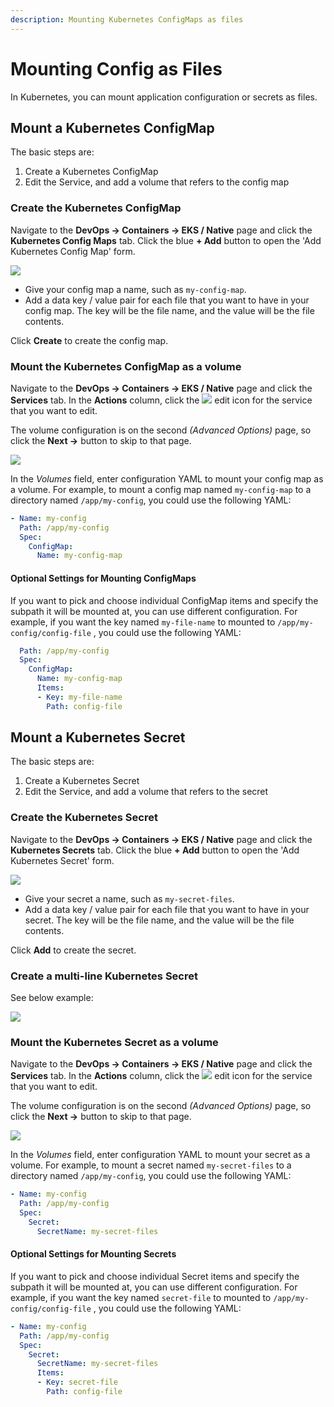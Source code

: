 ```yaml
---
description: Mounting Kubernetes ConfigMaps as files
---
```


# Mounting Config as Files

In Kubernetes, you can mount application configuration or secrets as files.

## Mount a Kubernetes ConfigMap

The basic steps are:

1. Create a Kubernetes ConfigMap
2. Edit the Service, and add a volume that refers to the config map

### Create the Kubernetes ConfigMap&#x20;

Navigate to the **DevOps -> Containers -> EKS / Native** page and click the **Kubernetes Config Maps** tab.  Click the blue **+ Add** button to open the 'Add Kubernetes Config Map' form.

![](<../../../../.gitbook/assets/Screen Shot 2022-03-21 at 11.39.39 AM.png>)

* Give your config map a name, such as `my-config-map`.
* Add a data key / value pair for each file that you want to have in your config map.  The key will be the file name, and the value will be the file contents.

Click **Create** to create the config map.

### Mount the Kubernetes ConfigMap as a volume

Navigate to the **DevOps -> Containers -> EKS / Native** page and click the **Services** tab.   In the **Actions** column, click the ![](<../../../../.gitbook/assets/Screen Shot 2022-03-21 at 11.44.25 AM.png>) edit icon for the service that you want to edit.&#x20;

The volume configuration is on the second _(Advanced Options)_ page, so click the **Next ->** button to skip to that page.

![](<../../../../.gitbook/assets/Screen Shot 2022-03-21 at 11.48.48 AM.png>)

In the _Volumes_ field, enter configuration YAML to mount your config map as a volume.  For example, to mount a config map named `my-config-map` to a directory named `/app/my-config`, you could use the following YAML:

```yaml
- Name: my-config
  Path: /app/my-config
  Spec:
    ConfigMap:
      Name: my-config-map
```

#### Optional Settings for Mounting ConfigMaps

If you want to pick and choose individual ConfigMap items and specify the subpath it will be mounted at, you can use different configuration.  For example, if you want the key named `my-file-name` to mounted to `/app/my-config/config-file` , you could use the following YAML:

```yaml
  Path: /app/my-config
  Spec:
    ConfigMap:
      Name: my-config-map
      Items:
      - Key: my-file-name
        Path: config-file
```

## Mount a Kubernetes Secret

The basic steps are:

1. Create a Kubernetes Secret
2. Edit the Service, and add a volume that refers to the secret

### Create the Kubernetes Secret&#x20;

Navigate to the **DevOps -> Containers -> EKS / Native** page and click the **Kubernetes Secrets** tab.  Click the blue **+ Add** button to open the 'Add Kubernetes Secret' form.

![](<../../../../.gitbook/assets/Screen Shot 2022-03-21 at 12.50.14 PM.png>)

* Give your secret a name, such as `my-secret-files`.
* Add a data key / value pair for each file that you want to have in your secret.  The key will be the file name, and the value will be the file contents.

Click **Add** to create the secret.

### Create a multi-line Kubernetes Secret

See below example:

![](<../../../../.gitbook/assets/Screen Shot 2022-08-10 at 4.25.05 PM.png>)

### Mount the Kubernetes Secret as a volume

Navigate to the **DevOps -> Containers -> EKS / Native** page and click the **Services** tab.   In the **Actions** column, click the ![](<../../../../.gitbook/assets/Screen Shot 2022-03-21 at 11.44.25 AM.png>) edit icon for the service that you want to edit.&#x20;

The volume configuration is on the second _(Advanced Options)_ page, so click the **Next ->** button to skip to that page.

![](<../../../../.gitbook/assets/Screen Shot 2022-03-21 at 12.52.19 PM.png>)

In the _Volumes_ field, enter configuration YAML to mount your secret as a volume.  For example, to mount a secret named `my-secret-files` to a directory named `/app/my-config`, you could use the following YAML:

```yaml
- Name: my-config
  Path: /app/my-config
  Spec:
    Secret:
      SecretName: my-secret-files
```

#### Optional Settings for Mounting Secrets

If you want to pick and choose individual Secret items and specify the subpath it will be mounted at, you can use different configuration.  For example, if you want the key named `secret-file` to mounted to `/app/my-config/config-file` , you could use the following YAML:

```yaml
- Name: my-config
  Path: /app/my-config
  Spec:
    Secret:
      SecretName: my-secret-files
      Items:
      - Key: secret-file
        Path: config-file
```
